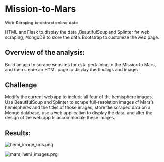 # Mission-to-Mars
Web Scraping to extract online data

HTML and Flask to display the data ,BeautifulSoup and Splinter for web scraping, MongoDB to store the data.
Bootstrap to customize the web page.

## Overview of the analysis: 

Build an app to scrape websites for data pertaining to the Mission to Mars, and then create an HTML page to display the findings and images.

## Challenge

Modify the current web app to include all four of the hemisphere images. Use BeautifulSoup and Splinter to scrape full-resolution images of Mars’s hemispheres and the titles of those images, store the scraped data on a Mongo database, use a web application to display the data, and alter the design of the web app to accommodate these images.

## Results:


 ![hemi_image_urls.png](Resources/hemi_image_urls.png)  
 
 
 ![mars_hemi_images.png](Resources/mars_hemi_images.png)  
 
 
 

 
        
